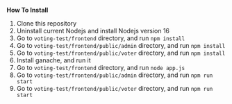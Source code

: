 
**How To Install**

1. Clone this repository
2. Uninstall current Nodejs and install Nodejs version 16
3. Go to `voting-test/frontend` directory, and run `npm install`
4. Go to `voting-test/frontend/public/admin` directory, and run `npm install`
5. Go to `voting-test/frontend/public/voter` directory, and run `npm install`
6. Install ganache, and run it
7. Go to `voting-test/frontend` directory, and run `node app.js`
8. Go to `voting-test/frontend/public/admin` directory, and run `npm run start`
9. Go to `voting-test/frontend/public/voter` directory, and run `npm run start`
